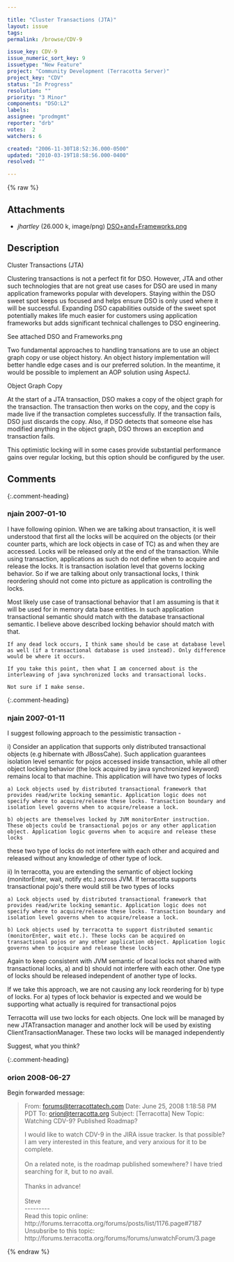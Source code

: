 ```yaml
---

title: "Cluster Transactions (JTA)"
layout: issue
tags: 
permalink: /browse/CDV-9

issue_key: CDV-9
issue_numeric_sort_key: 9
issuetype: "New Feature"
project: "Community Development (Terracotta Server)"
project_key: "CDV"
status: "In Progress"
resolution: ""
priority: "3 Minor"
components: "DSO:L2"
labels: 
assignee: "prodmgmt"
reporter: "drb"
votes:  2
watchers: 6

created: "2006-11-30T18:52:36.000-0500"
updated: "2010-03-19T18:58:56.000-0400"
resolved: ""

---
```




{% raw %}


## Attachments
  
* <em>jhartley</em> (26.000 k, image/png) [DSO+and+Frameworks.png](/attachments/CDV/CDV-9/DSO+and+Frameworks.png)
  



## Description

<div markdown="1" class="description">

Cluster Transactions (JTA)

Clustering transactions is not a perfect fit for DSO. However, JTA and other such technologies that are not great use cases for DSO are used in many application frameworks popular with developers. Staying within the DSO sweet spot keeps us focused and helps ensure DSO is only used where it will be successful. Expanding DSO capabilities outside of the sweet spot potentially makes life much easier for customers using application frameworks but adds significant technical challenges to DSO engineering.

See attached DSO and Frameworks.png

Two fundamental approaches to handling transations are to use an object graph copy or use object history. An object history implementation will better handle edge cases and is our preferred solution. In the meantime, it would be possible to implement an AOP solution using AspectJ.


Object Graph Copy

At the start of a JTA transaction, DSO makes a copy of the object graph for the transaction. The transaction then works on the copy, and the copy is made live if the transaction completes successfully. If the transaction fails, DSO just discards the copy. Also, if DSO detects that someone else has modified anything in the object graph, DSO throws an exception and transaction fails.

This optimistic locking will in some cases provide substantial performance gains over regular locking, but this option should be configured by the user.

</div>

## Comments


{:.comment-heading}
### **njain** <span class="date">2007-01-10</span>

<div markdown="1" class="comment">

I have following opinion. When we are talking about transaction, it is well understood that first all the locks will be acquired on the objects (or their counter parts, which are lock objects in case of TC) as and when they are accessed. Locks will be released only at the end of the transaction. While using transaction, applications as such do not define when to acquire and release the locks. It is transaction isolation level that governs locking behavior. So if we are talking about only transactional locks, I think reordering should not come into picture as application is controlling the locks.

   Most likely use case of transactional behavior that I am assuming is that it will be used for in memory data base entities. In such application transactional semantic should match with the database transactional semantic. I believe above described locking behavior should match with that. 

    If any dead lock occurs, I think same should be case at database level as well (if a transactional database is used instead). Only difference would be where it occurs.

    If you take this point, then what I am concerned about is the interleaving of java synchronized locks and transactional locks.

    Not sure if I make sense.

</div>


{:.comment-heading}
### **njain** <span class="date">2007-01-11</span>

<div markdown="1" class="comment">

I suggest following approach to the pessimistic transaction -

i) Consider an application that supports only distributed transactional objects (e.g hibernate with JBossCahe). Such application guarantees isolation level semantic for pojos accessed inside transaction, while all other object locking behavior (the lock acquired by java synchronized keyword) remains local to that machine. This application will have two types of locks

    a) Lock objects used by distributed transactional framework that provides read/write locking semantic. Application logic does not specify where to acquire/release these locks. Transaction boundary and isolation level governs when to acquire/release a lock.

    b) objects are themselves locked by JVM monitorEnter instruction. These objects could be transactional pojos or any other application object. Application logic governs when to acquire and release these locks

these two type of locks do not interfere with each other and acquired and released without any knowledge of other type of lock.

ii) In terracotta, you are extending the semantic of object locking (monitorEnter, wait, notify etc.) across JVM. If terracotta supports transactional pojo's there would still be two types of locks

    a) Lock objects used by distributed transactional framework that provides read/write locking semantic. Application logic does not specify where to acquire/release these locks. Transaction boundary and isolation level governs when to acquire/release a lock.

    b) Lock objects used by terracotta to support distributed semantic (monitorEnter, wait etc.). These locks can be acquired on transactional pojos or any other application object. Application logic governs when to acquire and release these locks


Again to keep consistent with JVM semantic of local locks not shared with transactional locks, a) and b) should not interfere with each other. One type of locks should be released independent of another type of locks.

If we take this approach, we are not causing any lock reordering for b) type of locks. For a) types of lock behavior is expected and we would be supporting what actually is required for transactional pojos

Terracotta will use two locks for each objects. One lock will be managed by new JTATransaction manager and another lock will be used by existing ClientTransactionManager. These two locks will be managed independently

Suggest, what you think?

</div>


{:.comment-heading}
### **orion** <span class="date">2008-06-27</span>

<div markdown="1" class="comment">



Begin forwarded message:

> From: forums@terracottatech.com
> Date: June 25, 2008 1:18:58 PM PDT
> To: orion@terracotta.org
> Subject: [Terracotta] New Topic: Watching CDV-9? Published Roadmap?
>
> <html>
> <head>
> <base href="http://forums.terracotta.org/forums/">
> <style type="text/css">@import url( http://forums.terracotta.org/forums//templates/default/styles/style.css 
>  );</style>
> </head>
> <body>
> I would like to watch CDV-9 in the JIRA issue tracker.  Is that  
> possible?  I am very interested in this feature, and very anxious  
> for it to be complete.
> <br/>
> <br/> On a related note, is the roadmap published somewhere?  I have  
> tried searching for it, but to no avail.
> <br/>
> <br/> Thanks in advance!
> <br/>
> <br/> Steve
> <br>
> ---------<br>
> Read this topic online: http://forums.terracotta.org/forums/posts/list/1176.page#7187 
> <br>
> Unsubsribe to this topic: http://forums.terracotta.org/forums/forums/unwatchForum/3.page 
> <br>
> </body>
> </html>



</div>



{% endraw %}
